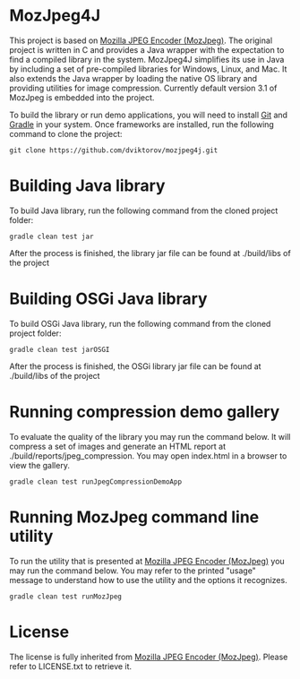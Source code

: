 # MozJpeg4J
This project is based on [Mozilla JPEG Encoder (MozJpeg)](https://github.com/mozilla/mozjpeg). The original project 
is written in C and provides a Java wrapper with the expectation to find a compiled library in the system. 
MozJpeg4J simplifies its use in Java by including a set of pre-compiled libraries for Windows, Linux, and Mac. 
It also extends the Java wrapper by loading the native OS library and providing utilities for image compression.
Currently default version 3.1 of MozJpeg is embedded into the project.

To build the library or run demo applications, you will need to install [Git](https://git-scm.com/) and 
[Gradle](http://gradle.org) in your system. Once frameworks are installed, run the following command to clone 
the project:
    
    git clone https://github.com/dviktorov/mozjpeg4j.git


# Building Java library
To build Java library, run the following command from the cloned project folder:

    gradle clean test jar

After the process is finished, the library jar file can be found at ./build/libs of the project


# Building OSGi Java library
To build OSGi Java library, run the following command from the cloned project folder:

    gradle clean test jarOSGI

After the process is finished, the OSGi library jar file can be found at ./build/libs of the project


# Running compression demo gallery
To evaluate the quality of the library you may run the command below. It will compress a set of images and generate
an HTML report at ./build/reports/jpeg_compression. You may open index.html in a browser to view the gallery.

    gradle clean test runJpegCompressionDemoApp


# Running MozJpeg command line utility
To run the utility that is presented at [Mozilla JPEG Encoder (MozJpeg)](https://github.com/mozilla/mozjpeg) you may
run the command below. You may refer to the printed "usage" message to understand how to use the utility and the 
options it recognizes.

    gradle clean test runMozJpeg


# License
The license is fully inherited from [Mozilla JPEG Encoder (MozJpeg)](https://github.com/mozilla/mozjpeg). Please 
refer to LICENSE.txt to retrieve it.
